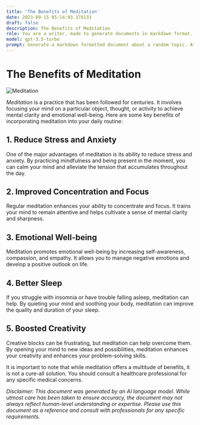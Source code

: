 ```yaml
---
title: 'The Benefits of Meditation'
date: 2023-09-15 05:14:03.378133
draft: false
description: The Benefits of Meditation
role: You are a writer, made to generate documents in markdown format. It is very important that all of the documents you generate are in valid markdown format.
model: gpt-3.5-turbo
prompt: Generate a markdown formatted document about a random topic. At the bottom, include a disclaimer explaining that the document was generated by you. The first line of the document should be the title. Make sure that the entire document is in proper markdown format, using a mix of various tags to make the document visually appealing.
---
```


# The Benefits of Meditation

![Meditation](https://images.pexels.com/photos/1670964/pexels-photo-1670964.jpeg)

*Meditation* is a practice that has been followed for centuries. It involves focusing your mind on a particular object, thought, or activity to achieve mental clarity and emotional well-being. Here are some key benefits of incorporating meditation into your daily routine:

## 1. Reduce Stress and Anxiety

One of the major advantages of meditation is its ability to reduce stress and anxiety. By practicing mindfulness and being present in the moment, you can calm your mind and alleviate the tension that accumulates throughout the day.

## 2. Improved Concentration and Focus

Regular meditation enhances your ability to concentrate and focus. It trains your mind to remain attentive and helps cultivate a sense of mental clarity and sharpness.

## 3. Emotional Well-being

Meditation promotes emotional well-being by increasing self-awareness, compassion, and empathy. It allows you to manage negative emotions and develop a positive outlook on life.

## 4. Better Sleep

If you struggle with insomnia or have trouble falling asleep, meditation can help. By quieting your mind and soothing your body, meditation can improve the quality and duration of your sleep.

## 5. Boosted Creativity

Creative blocks can be frustrating, but meditation can help overcome them. By opening your mind to new ideas and possibilities, meditation enhances your creativity and enhances your problem-solving skills.

It is important to note that while meditation offers a multitude of benefits, it is not a cure-all solution. You should consult a healthcare professional for any specific medical concerns.

*Disclaimer: This document was generated by an AI language model. While utmost care has been taken to ensure accuracy, the document may not always reflect human-level understanding or expertise. Please use this document as a reference and consult with professionals for any specific requirements.*